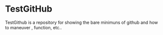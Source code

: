 TestGitHub
==========

TestGithub is a repository for showing the bare minimuns of github and how to maneuver , function, etc..

